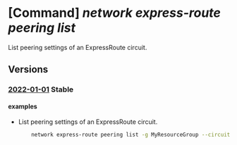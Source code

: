 # [Command] _network express-route peering list_

List peering settings of an ExpressRoute circuit.

## Versions

### [2022-01-01](/Resources/mgmt-plane/L3N1YnNjcmlwdGlvbnMve30vcmVzb3VyY2Vncm91cHMve30vcHJvdmlkZXJzL21pY3Jvc29mdC5uZXR3b3JrL2V4cHJlc3Nyb3V0ZWNpcmN1aXRzL3t9L3BlZXJpbmdz/2022-01-01.xml) **Stable**

<!-- mgmt-plane /subscriptions/{}/resourcegroups/{}/providers/microsoft.network/expressroutecircuits/{}/peerings 2022-01-01 -->

#### examples

- List peering settings of an ExpressRoute circuit.
    ```bash
        network express-route peering list -g MyResourceGroup --circuit-name MyCircuit
    ```
